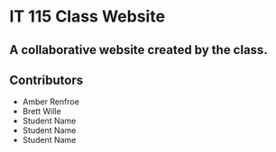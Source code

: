 # IT 115 Class Website

A collaborative website created by the class.
---

## Contributors
* Amber Renfroe
* Brett Wille
* Student Name
* Student Name
* Student Name
